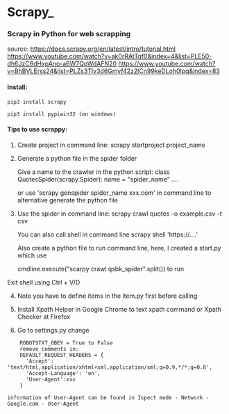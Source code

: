 # Scrapy_
### Scrapy in Python for web scrapping
source:
https://docs.scrapy.org/en/latest/intro/tutorial.html
https://www.youtube.com/watch?v=ak0rRAtTqf0&index=4&list=PLE50-dh6JzC6dHxpAno-a6W7QpWdAFN20
https://www.youtube.com/watch?v=BhBVLErss24&list=PLZs3Tlv3d6Gmyf42z2lCn99keDLoh0lpq&index=83

#### Install:
```
pip3 install scrapy

pip3 install pypiwin32 (on windows)
```

#### Tips to use scrappy:
1. Create project in command line:
scrapy startproject project_name

2. Generate a python file in the spider folder

    Give a name to the crawler in the python script:
    class QuotesSpider(scrapy.Spider):
        name = "spider_name"
        ....

    or use 'scrapy genspider spider_name xxx.com' in command line to alternative generate the python file

3. Use the spider in command line:
    scrapy crawl quotes -o example.csv -t csv

    You can also call shell in command line
    scrapy shell 'https://....'
    
    Also create a python file to run command line, here, I created a start.py which use 
    
    cmdline.execute("scarpy crawl qsbk_spider".split()) to run 

Exit shell using Ctrl + V/D

4. Note you have to define items in the item.py first before calling

5. Install Xpath Helper in Google Chrome to text xpath command or Xpath Checker at Firefox

5. Go to settings.py change
```
    ROBOTSTXT_OBEY = True to False
    remove comments in:
    DEFAULT_REQUEST_HEADERS = {
      'Accept': 'text/html,application/xhtml+xml,application/xml;q=0.9,*/*;q=0.8',
      'Accept-Language': 'en',
      'User-Agent':xxx 
    }
```    
    information of User-Agent can be found in Ispect mode - Network - Google.com - User-Agent





